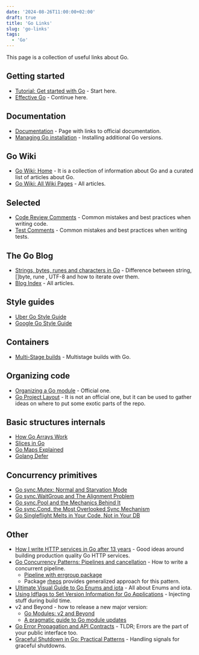 ```yaml
---
date: '2024-08-26T11:00:00+02:00'
draft: true
title: 'Go Links'
slug: 'go-links'
tags:
  - 'Go'
---
```


This page is a collection of useful links about Go.

## Getting started

- [Tutorial: Get started with Go](https://go.dev/doc/tutorial/getting-started) - Start here.
- [Effective Go](https://go.dev/doc/effective_go) - Continue here.

## Documentation

- [Documentation](https://go.dev/doc/) - Page with links to official documentation.
- [Managing Go installation](https://go.dev/doc/manage-install) - Installing additional Go versions.

## Go Wiki

- [Go Wiki: Home](https://go.dev/wiki/) - It is a collection of information about Go and a curated list of articles about Go.
- [Go Wiki: All Wiki Pages](https://go.dev/wiki/All) - All articles.

## Selected

- [Code Review Comments](https://go.dev/wiki/CodeReviewComments) - Common mistakes and best practices when writing code.
- [Test Comments](https://go.dev/wiki/TestComments) - Common mistakes and best practices when writing tests.

## The Go Blog

- [Strings, bytes, runes and characters in Go](https://go.dev/blog/strings) - Difference between string, []byte, rune , UTF-8 and how to iterate over them.
- [Blog Index](https://go.dev/blog/all) - All articles.

## Style guides

- [Uber Go Style Guide](https://github.com/uber-go/guide/blob/master/style.md)
- [Google Go Style Guide ](https://google.github.io/styleguide/go/)

## Containers

- [Multi-Stage builds](https://docs.docker.com/build/building/multi-stage/) - Multistage builds with Go.

## Organizing code

- [Organizing a Go module](https://go.dev/doc/modules/layout) - Official one.
- [Go Project Layout](https://github.com/golang-standards/project-layout) - It is not an official one, but it can be used to gather ideas on where to put some exotic parts of the repo. 

## Basic structures internals

- [How Go Arrays Work](https://victoriametrics.com/blog/go-array/index.html)
- [Slices in Go](https://victoriametrics.com/blog/go-slice/index.html)
- [Go Maps Explained](https://victoriametrics.com/blog/go-map/index.html)
- [Golang Defer](https://victoriametrics.com/blog/defer-in-go/index.html)

## Concurrency primitives

- [Go sync.Mutex: Normal and Starvation Mode](https://victoriametrics.com/blog/go-sync-mutex/index.html)
- [Go sync.WaitGroup and The Alignment Problem](https://victoriametrics.com/blog/go-sync-waitgroup)
- [Go sync.Pool and the Mechanics Behind It](https://victoriametrics.com/blog/go-sync-pool)
- [Go sync.Cond, the Most Overlooked Sync Mechanism](https://victoriametrics.com/blog/go-sync-cond)
- [Go Singleflight Melts in Your Code, Not in Your DB](https://victoriametrics.com/blog/go-singleflight)

## Other

- [How I write HTTP services in Go after 13 years](https://grafana.com/blog/2024/02/09/how-i-write-http-services-in-go-after-13-years/) - Good ideas around building production quality Go HTTP services.
- [Go Concurrency Patterns: Pipelines and cancellation](https://go.dev/blog/pipelines) - How to write a concurrent pipeline.
    - [Pipeline with errgroup package](https://pkg.go.dev/golang.org/x/sync/errgroup#example-Group-Pipeline)
    - Package [rheos](https://github.com/dmksnnk/rheos) provides generalized approach for this pattern.
- [Ultimate Visual Guide to Go Enums and iota](https://blog.learngoprogramming.com/golang-const-type-enums-iota-bc4befd096d3) - All about Enums and iota.
- [Using ldflags to Set Version Information for Go Applications](https://www.digitalocean.com/community/tutorials/using-ldflags-to-set-version-information-for-go-applications)  - Injecting stuff during build time.
- v2 and Beyond - how to release a new major version:  
    - [Go Modules: v2 and Beyond](https://go.dev/blog/v2-go-modules)
    - [A pragmatic guide to Go module updates](https://carlosbecker.com/posts/pragmatic-gomod-bump/)
- [Go Error Propagation and API Contracts](https://matttproud.com/blog/posts/go-errors-and-api-contracts.html) - TLDR; Errors are the part of your public interface too.
- [Graceful Shutdown in Go: Practical Patterns](https://victoriametrics.com/blog/go-graceful-shutdown/index.html) - Handling signals for graceful shutdowns.


